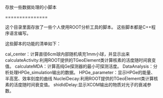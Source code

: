 存放一些数据处理的小脚本

===============

这个目录里面存放了一些个人使用ROOT分析工具的脚本。
这些脚本都是C++程序语言编写。

这些脚本的功能的清单如下：

cal_center：计算直径6cm球内部随机填充1mm小球，并显示出来
calculateActivity:利用ROOT提供的TGeoElement类计算核素的活度随时间衰变值。
calculateMDA：计算高纯Ge探测器的最小可探测活度。
DataAnalysis：分析处理HPGe_simulation输出的数据。
HPGe_parameter：显示HPGe的能量、半高宽、效率刻度的曲线
NucleiDecay:利用ROOT提供的TGeoElement类计算核素的活度随时间衰变值。
shidldDelay:显示XCOM输出的物质对光子的衰减参数。

